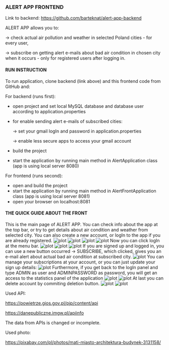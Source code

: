 ### ALERT APP FRONTEND

Link to backend: https://github.com/barteknat/alert-app-backend

ALERT APP allows you to:

-> check actual air pollution and weather in selected Poland cities - for every user,

-> subscribe on getting alert e-mails about bad air condition in chosen city when it occurs - only for registered users after logging in.

#### RUN INSTRUCTION

To run application, clone backend (link above) and this frontend code from GitHub and:

For backend (runs first):
- open project and set local MySQL database and database user according to application.properties
- for enable sending alert e-mails of subscribed cities:
  
  -> set your gmail logIn and password in application.properties
  
  -> enable less secure apps to access your gmail account
- build the project
- start the application by running main method in AlertApplication class (app is using local server 8080)

For frontend (runs second):
- open and build the project
- start the application by running main method in AlertFrontApplication class (app is using local server 8081)
- open your browser on localhost:8081

#### THE QUICK GUIDE ABOUT THE FRONT

This is the main page of ALERT APP. You can check info about the app at the top bar, or try to get details about air condition and weather from selected city. You can also create a new account, or logIn to the app if you are already registered. 
![plot](./images/1.png)
![plot](./images/2.png)
![plot](./images/3.png)
![plot](./images/4.png)
Now you can click logIn at the menu bar.
![plot](./images/5.png)
![plot](./images/6.png)
![plot](./images/7.png)
If you are signed up and logged in, you can use a new button occurred -> SUBSCRIBE, which clicked, gives you an e-mail alert about actual bad air condition at subscribed city.
![plot](./images/8.png)
You can manage your subscriptions at your account, or you can just update your sign up details:
![plot](./images/9.png)
Furthermore, if you get back to the logIn panel and type ADMIN as user and ADMINPASSWORD as password, you will get an access to the statistics panel of the application
![plot](./images/10.png)
![plot](./images/11.png)
At last you can delete account by commiting deletion button.
![plot](./images/12.png)
![plot](./images/13.png)

Used API:

https://powietrze.gios.gov.pl/pjp/content/api

https://danepubliczne.imgw.pl/apiinfo

The data from APIs is changed or incomplete.

Used photo:

https://pixabay.com/pl/photos/mati-miasto-architektura-budynek-3131158/
